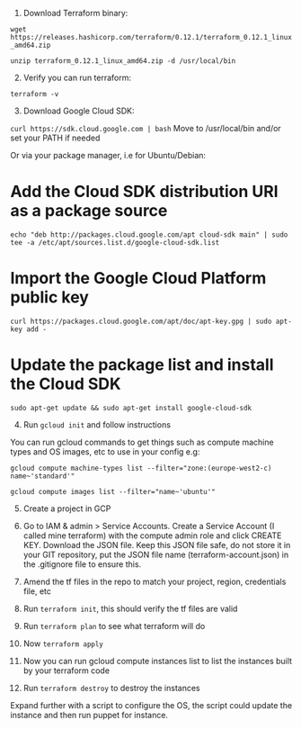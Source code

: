 1) Download Terraform binary:

`wget https://releases.hashicorp.com/terraform/0.12.1/terraform_0.12.1_linux_amd64.zip`

`unzip terraform_0.12.1_linux_amd64.zip -d /usr/local/bin`

2) Verify you can run terraform:

`terraform -v`

3) Download Google Cloud SDK:

`curl https://sdk.cloud.google.com | bash`
Move to /usr/local/bin and/or set your PATH if needed

Or via your package manager, i.e for Ubuntu/Debian:
# Add the Cloud SDK distribution URI as a package source
`echo "deb http://packages.cloud.google.com/apt cloud-sdk main" | sudo tee -a /etc/apt/sources.list.d/google-cloud-sdk.list`

# Import the Google Cloud Platform public key
`curl https://packages.cloud.google.com/apt/doc/apt-key.gpg | sudo apt-key add -`

# Update the package list and install the Cloud SDK
`sudo apt-get update && sudo apt-get install google-cloud-sdk`


4) Run `gcloud init` and follow instructions 

You can run gcloud commands to get things such as compute machine types and OS images, etc to use in your config e.g:

`gcloud compute machine-types list --filter="zone:(europe-west2-c) name~'standard'"`

`gcloud compute images list --filter="name~'ubuntu'"`

5) Create a project in GCP

6) Go to IAM & admin > Service Accounts. Create a Service Account (I called mine terraform) with the compute admin role and click CREATE KEY. Download the JSON file. Keep this JSON file safe, do not store it in your GIT repository, put the JSON file name (terraform-account.json) in the .gitignore file to ensure this.

7) Amend the tf files in the repo to match your project, region, credentials file, etc

8) Run `terraform init`, this should verify the tf files are valid

9) Run `terraform plan` to see what terraform will do

10) Now `terraform apply`

11) Now you can run gcloud compute instances list to list the instances built by your terraform code

12) Run `terraform destroy` to destroy the instances

Expand further with a script to configure the OS, the script could update the instance and then run puppet for instance.
